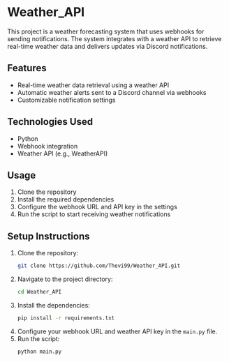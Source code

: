 # Weather_API

This project is a weather forecasting system that uses webhooks for sending notifications. The system integrates with a weather API to retrieve real-time weather data and delivers updates via Discord notifications.

## Features
- Real-time weather data retrieval using a weather API
- Automatic weather alerts sent to a Discord channel via webhooks
- Customizable notification settings

## Technologies Used
- Python
- Webhook integration
- Weather API (e.g., WeatherAPI)

## Usage
1. Clone the repository
2. Install the required dependencies
3. Configure the webhook URL and API key in the settings
4. Run the script to start receiving weather notifications

## Setup Instructions
1. Clone the repository:
    ```bash
    git clone https://github.com/Thevi99/Weather_API.git
    ```
2. Navigate to the project directory:
    ```bash
    cd Weather_API
    ```
3. Install the dependencies:
    ```bash
    pip install -r requirements.txt
    ```
4. Configure your webhook URL and weather API key in the `main.py` file.
5. Run the script:
    ```bash
    python main.py
    ```

